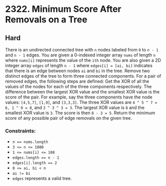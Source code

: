 # 2322. Minimum Score After Removals on a Tree

## Hard

There is an undirected connected tree with `n` nodes labeled from `0` to `n - 1` and `n - 1` edges. You are given a
0-indexed integer array `nums` of length `n` where `nums[i]` represents the value of the `ith` node. You are also given
a 2D integer array `edges` of length `n - 1` where `edges[i] = [ai, bi]` indicates that there is an edge between nodes
`ai` and `bi` in the tree. Remove two distinct edges of the tree to form three connected components. For a pair of
removed edges, the following steps are defined: Get the XOR of all the values of the nodes for each of the three
components respectively. The difference between the largest XOR value and the smallest XOR value is the score of the
pair. For example, say the three components have the node values: `[4,5,7]`, `[1,9]`, and `[3,3,3]`. The three XOR
values are `4 ^ 5 ^ 7 = 6, 1 ^ 9 = 8`, and `3 ^ 3 ^ 3 = 3`. The largest XOR value is `8` and the smallest XOR value is
`3`. The score is then `8 - 3 = 5`. Return the minimum score of any possible pair of edge removals on the given tree.

### Constraints:

- `n == nums.length`
- `3 <= n <= 1000`
- `1 <= nums[i] <= 108`
- `edges.length == n - 1`
- `edges[i].length == 2`
- `0 <= ai, bi < n`
- `ai != bi`
- `edges` represents a valid tree.
